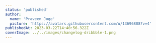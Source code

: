 ```yaml
---
status: 'published'
author:
  name: 'Praveen Juge'
  picture: 'https://avatars.githubusercontent.com/u/13696888?v=4'
publishedAt: 2023-03-22T14:40:56.322Z
coverImage: ../../images/changelog-dribbble-1.png
---
```

